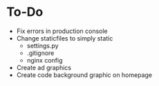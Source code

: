# To-Do

- Fix errors in production console
- Change staticfiles to simply static
  - settings.py
  - .gitignore
  - nginx config
- Create ad graphics
- Create code background graphic on homepage
